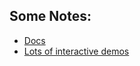 ## Some Notes:

* [Docs](https://developer.here.com/documentation/map-image/dev_guide/topics/what-is.html)
* [Lots of interactive demos](https://developer.here.com/documentation/examples/rest/map-image/basic-map-image)
